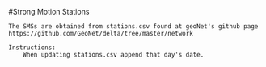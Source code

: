 #Strong Motion Stations
```
The SMSs are obtained from stations.csv found at geoNet's github page 
https://github.com/GeoNet/delta/tree/master/network
```

```
Instructions:
    When updating stations.csv append that day's date.
```

